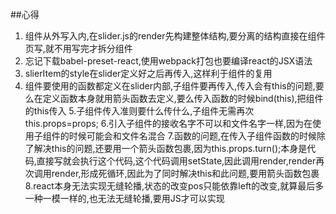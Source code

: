 ##心得
1. 组件从外写入内,在slider.js的render先构建整体结构,要分离的结构直接在组件页写,就不用写完才拆分组件
2. 忘记下载babel-preset-react,使用webpack打包也要编译react的JSX语法
3. slierItem的style在slider定义好之后再传入,这样利于组件的复用
4. 组件要使用的函数都定义在slider内部,子组件要再传入,传入会有this的问题,要么在定义函数本身就用箭头函数去定义,要么传入函数的时候bind(this),把组件的this传入
 5.子组件传入准则要什么传什么,子组件无需再次this.props=props;
 6.引入子组件的接收名字不可以和文件名字一样,因为在使用子组件的时候可能会和文件名混合
 7.函数的问题,在传入子组件函数的时候除了解决this的问题,还要用一个箭头函数包裹,因为this.props.turn();本身是代码,直接写就会执行这个代码,这个代码调用setState,因此调用render,render再次调用render,形成死循环,因此为了同时解决this和此问题,要用箭头函数包裹
 8.react本身无法实现无缝轮播,状态的改变pos只能依靠left的改变,就算最后多一种一模一样的,也无法无缝轮播,要用JS才可以实现